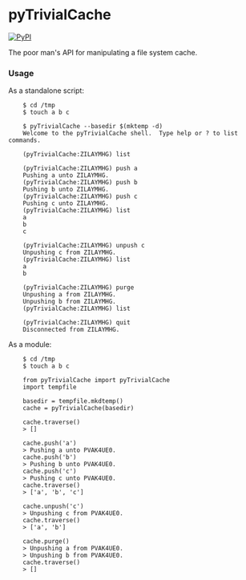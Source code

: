 # pyTrivialCache

[![PyPI](https://img.shields.io/pypi/v/pyTrivialCache.svg)](https://pypi.python.org/pypi/pyTrivialCache)

The poor man's API for manipulating a file system cache.

### Usage

As a standalone script:

        $ cd /tmp
        $ touch a b c

        $ pyTrivialCache --basedir $(mktemp -d)
        Welcome to the pyTrivialCache shell.  Type help or ? to list commands.

        (pyTrivialCache:ZILAYMHG) list

        (pyTrivialCache:ZILAYMHG) push a
        Pushing a unto ZILAYMHG.
        (pyTrivialCache:ZILAYMHG) push b
        Pushing b unto ZILAYMHG.
        (pyTrivialCache:ZILAYMHG) push c
        Pushing c unto ZILAYMHG.
        (pyTrivialCache:ZILAYMHG) list
        a
        b
        c

        (pyTrivialCache:ZILAYMHG) unpush c
        Unpushing c from ZILAYMHG.
        (pyTrivialCache:ZILAYMHG) list
        a
        b

        (pyTrivialCache:ZILAYMHG) purge
        Unpushing a from ZILAYMHG.
        Unpushing b from ZILAYMHG.
        (pyTrivialCache:ZILAYMHG) list

        (pyTrivialCache:ZILAYMHG) quit
        Disconnected from ZILAYMHG.

As a module:

        $ cd /tmp
        $ touch a b c

        from pyTrivialCache import pyTrivialCache
        import tempfile

        basedir = tempfile.mkdtemp()
        cache = pyTrivialCache(basedir)

        cache.traverse()
        > []

        cache.push('a')
        > Pushing a unto PVAK4UE0.
        cache.push('b')
        > Pushing b unto PVAK4UE0.
        cache.push('c')
        > Pushing c unto PVAK4UE0.
        cache.traverse()
        > ['a', 'b', 'c']

        cache.unpush('c')
        > Unpushing c from PVAK4UE0.
        cache.traverse()
        > ['a', 'b']

        cache.purge()
        > Unpushing a from PVAK4UE0.
        > Unpushing b from PVAK4UE0.
        cache.traverse()
        > []

